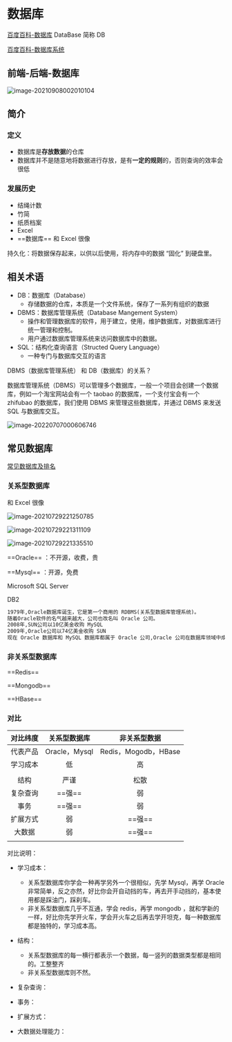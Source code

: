 # 数据库

[百度百科-数据库](https://baike.baidu.com/item/%E6%95%B0%E6%8D%AE%E5%BA%93/103728?fr=aladdin) DataBase 简称 DB

[百度百科-数据库系统](https://baike.baidu.com/item/%E6%95%B0%E6%8D%AE%E5%BA%93%E7%B3%BB%E7%BB%9F/215176?fr=aladdin)



## 前端-后端-数据库

![image-20210908002010104](https://attach.blog.wen7.online/20210908002010.png)



## 简介

### 定义

- 数据库是**存放数据**的仓库
- 数据库并不是随意地将数据进行存放，是有**一定的规则**的，否则查询的效率会很低

### 发展历史

- 结绳计数
- 竹简
- 纸质档案
- Excel
- ==数据库== 和 Excel 很像

持久化：将数据保存起来，以供以后使用，将内存中的数据 “固化” 到硬盘里。



## 相关术语

- DB：数据库（Database）
	- 存储数据的仓库，本质是一个文件系统，保存了一系列有组织的数据
- DBMS：数据库管理系统（Database Mangement System）
	- 操作和管理数据库的软件，用于建立，使用，维护数据库，对数据库进行统一管理和控制。
	- 用户通过数据库管理系统来访问数据库中的数据。
- SQL：结构化查询语言（Structed Query Language）
	- 一种专门与数据库交互的语言



DBMS（数据库管理系统） 和 DB（数据库）的关系？

数据库管理系统（DBMS）可以管理多个数据库，一般一个项目会创建一个数据库，例如一个淘宝网站会有一个 taobao 的数据库，一个支付宝会有一个 zhifubao 的数据库，我们使用 DBMS 来管理这些数据库，并通过 DBMS 来发送 SQL 与数据库交互。

![image-20220707000606746](https://attach.blog.wen7.online/20220707000606.png)

 

## 常见数据库

[常见数据库及排名](https://db-engines.com/en/ranking)



### 关系型数据库

和 Excel 很像

![image-20210729221250785](https://attach.blog.wen7.online/20210729221250.png)

![image-20210729221311109](https://attach.blog.wen7.online/20210729221311.png)

![image-20210729221335510](https://attach.blog.wen7.online/20210729221335.png)

==Oracle== ：不开源，收费，贵

==Mysql== ：开源，免费

Microsoft SQL Server

DB2

```markdown
1979年,Oracle数据库诞生，它是第一个商用的 RDBMS(关系型数据库管理系统)。
随着Oracle软件的名气越来越大，公司也改名叫 Oracle 公司。
2008年,SUN公司以10亿美金收购 MySQL
2009年,Oracle公司以74亿美金收购 SUN
现在 Oracle 数据库和 MySQL 数据库都属于 Oracle 公司,Oracle 公司在数据库领域中成为绝对的领导者。
```



### 非关系型数据库

==Redis==

==Mongodb==

==HBase==



### 对比

| 对比纬度 | 关系型数据库  |     非关系型数据     |
| :------: | :-----------: | :------------------: |
| 代表产品 | Oracle，Mysql | Redis，Mogodb，HBase |
| 学习成本 |      低       |          高          |
|          |               |                      |
|   结构   |     严谨      |         松散         |
| 复杂查询 |    ==强==     |          弱          |
|   事务   |    ==强==     |          弱          |
| 扩展方式 |      弱       |        ==强==        |
|  大数据  |      弱       |        ==强==        |
|          |               |                      |

对比说明：

- 学习成本：
    - 关系型数据库你学会一种再学另外一个很相似，先学 Mysql，再学 Oracle 非常简单，反之亦然，好比你会开自动挡的车，再去开手动挡的，基本使用都是踩油门，踩刹车。
    - 非关系型数据库几乎不互通，学会 redis，再学 mongodb ，就和学新的一样，好比你先学开火车，学会开火车之后再去学开坦克，每一种数据库都是独特的，学习成本高。

- 结构：
    - 关系型数据库的每一横行都表示一个数据，每一竖列的数据类型都是相同的。工整整齐
    - 非关系型数据库则不然。

- 复杂查询：
- 事务：
- 扩展方式：
- 大数据处理能力：































































































